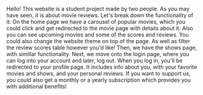Hello! This website is a student project made by two people. As you may have seen, it is about movie reviews. Let's break down
the functionality of it:
On the home page we have a carousel of popular movies, which you could click and get redirected to the movie page with 
details about it. Also you can see upcoming movies and some of the scores and reviews. You could also change the website theme
on top of the page. As well as filter the review scores table however you'd like!
Then, we have the shows page, with simillar functionality.
Next, we move onto the login page, where you can log into your account and later, log out.
When you log in, you'll be redirected to your profile page. It includes info about you, with your favorite movies and shows,
and your personal reviews.
If you want to support us, you could also get a monthly or a yearly subscription which provides you with additional benefits!
